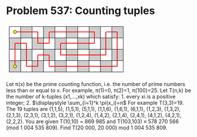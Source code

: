 # Problem 537: Counting tuples

![problem](problem.gif)

Let π(x) be the prime counting function, i.e. the number of prime
numbers less than or equal to x. For example, π(1)=0, π(2)=1, π(100)=25.
Let T(n,k) be the number of k-tuples (x1,…,xk) which satisfy: 1. every
xi is a positive integer; 2. \$\\displaystyle \\sum\_{i=1}\^k
\\pi(x\_i)=n\$ For example T(3,3)=19. The 19 tuples are (1,1,5),
(1,5,1), (5,1,1), (1,1,6), (1,6,1), (6,1,1), (1,2,3), (1,3,2), (2,1,3),
(2,3,1), (3,1,2), (3,2,1), (1,2,4), (1,4,2), (2,1,4), (2,4,1), (4,1,2),
(4,2,1), (2,2,2). You are given T(10,10) = 869 985 and T(103,103) ≡ 578
270 566 (mod 1 004 535 809). Find T(20 000, 20 000) mod 1 004 535 809.